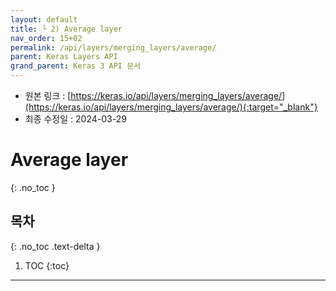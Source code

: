 ```yaml
---
layout: default
title: └ 2) Average layer
nav_order: 15+02
permalink: /api/layers/merging_layers/average/
parent: Keras Layers API
grand_parent: Keras 3 API 문서
---
```


* 원본 링크 : [https://keras.io/api/layers/merging_layers/average/](https://keras.io/api/layers/merging_layers/average/){:target="_blank"}
* 최종 수정일 : 2024-03-29

# Average layer
{: .no_toc }

## 목차
{: .no_toc .text-delta }

1. TOC
{:toc}

---
